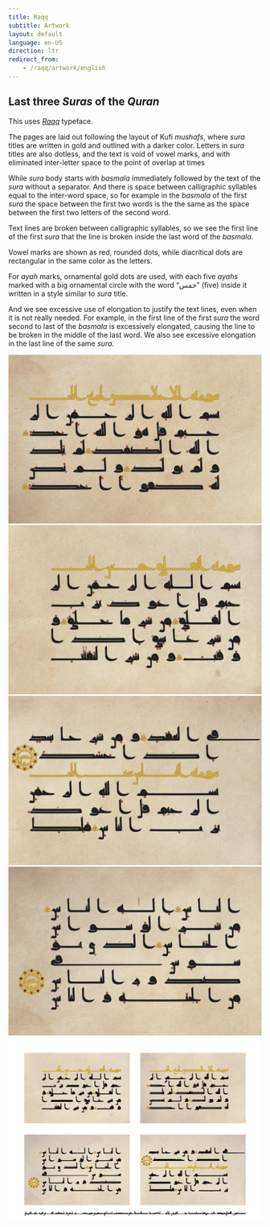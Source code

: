 ```yaml
---
title: Raqq
subtitle: Artwork
layout: default
language: en-US
direction: ltr
redirect_from:
    - /raqq/artwork/english
---
```


## Last three _Suras_ of the _Quran_

This uses [_Raqq_](/raqq/english) typeface.

The pages are laid out following the layout of Kufi _mushafs_, where _sura_ titles are written in gold and outlined with a darker color. Letters in _sura_ titles are also dotless, and the text is void of vowel marks, and with eliminated inter-letter space to the point of overlap at times

While _sura_ body starts with _basmala_ immediately followed by the text of the _sura_ without a separator. And there is space between calligraphic syllables equal to the inter-word space, so for example in the _basmala_ of the first _sura_ the space between the first two words is the the same as the space between the first two letters of the second word.

Text lines are broken between calligraphic syllables, so we see the first line of the first _sura_ that the line is broken inside the last word of the _basmala_.

Vowel marks are shown as red, rounded dots, while diacritical dots are rectangular in the same color as the letters.

For _ayah_ marks, ornamental gold dots are used, with each five _ayahs_ marked with a big ornamental circle with the word “خمس” (five) inside it written in a style similar to _sura_ title.

And we see excessive use of elongation to justify the text lines, even when it is not really needed. For example, in the first line of the first _sura_ the word second to last of the _basmala_ is excessively elongated, causing the line to be broken in the middle of the last word. We also see excessive elongation in the last line of the same _sura_.

![Surat il-Ikhlas](/assets/images/artwork/sura-112-113-114-p1.jpg "Surat il-Ikhlas")
![Beginning of Surat al-Falaq](/assets/images/artwork/sura-112-113-114-p2.jpg "Beginning of Surat al-Falaq")
![End of Surat al-Falaq and beginning of Surat al-Nas](/assets/images/artwork/sura-112-113-114-p3.jpg "End of Surat al-Falaq and beginning of Surat al-Nas")
![End of Surat al-Nas](/assets/images/artwork/sura-112-113-114-p4.jpg "End of Surat al-Nas")
![The four pages combined](/assets/images/artwork/sura-combined.jpg "The four pages combined")
